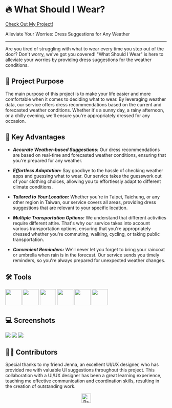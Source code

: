 # 🔥 What Should I Wear?

 <a href="https://what-should-i-wear-bd38a.web.app/">Check Out My Project!</a>

Alleviate Your Worries: Dress Suggestions for Any Weather

---

Are you tired of struggling with what to wear every time you step out of the door? Don't worry, we've got you covered! "What Should I Wear" is here to alleviate your worries by providing dress suggestions for the weather conditions.

## 🎯 Project Purpose

The main purpose of this project is to make your life easier and more comfortable when it comes to deciding what to wear. By leveraging weather data, our service offers dress recommendations based on the current and forecasted weather conditions. Whether it's a sunny day, a rainy afternoon, or a chilly evening, we'll ensure you're appropriately dressed for any occasion.

## 🏁  Key Advantages

- ***Accurate Weather-based Suggestions:***     Our dress recommendations are based on real-time and forecasted weather conditions, ensuring that you're prepared for any weather.

- ***Effortless Adaptation:*** Say goodbye to the hassle of checking weather apps and guessing what to wear. Our service takes the guesswork out of your clothing choices, allowing you to effortlessly adapt to different climate conditions.

- ***Tailored to Your Location:*** Whether you're in Taipei, Taichung, or any other region in Taiwan, our service covers all areas, providing dress suggestions that are relevant to your specific location.

- ***Multiple Transportation Options:*** We understand that different activities require different attire. That's why our service takes into account various transportation options, ensuring that you're appropriately dressed whether you're commuting, walking, cycling, or taking public transportation.

- ***Convenient Reminders:*** We'll never let you forget to bring your raincoat or umbrella when rain is in the forecast. Our service sends you timely reminders, so you're always prepared for unexpected weather changes.


## 🛠 Tools
<picture>
  <img src="https://upload.wikimedia.org/wikipedia/commons/thumb/a/a7/React-icon.svg/512px-React-icon.svg.png?20220125121207" height="50px" width="50px">
</picture>
<picture>
  <img src="https://cdn.worldvectorlogo.com/logos/javascript-1.svg" height="50px" width="50px">
</picture>
<picture>
  <img src="https://cdn-icons-png.flaticon.com/512/5968/5968358.png" height="50px" width="50px">
</picture>
<picture>
  <img src="https://icons-for-free.com/iconfiles/png/512/svg+developer+firebase+google+programming+icon-1320183319887802192.png" height="50px" width="50px">
</picture>
<picture>
  <img src="https://forum.bubble.io/uploads/default/original/3X/8/4/84c1f5c09eddc477a4cebd29b44604cc13f6208e.png" height="50px" width="50px">
</picture>
<picture>
  <img src="https://www.svgrepo.com/show/354262/react-router.svg" height="50px" width="50px">
</picture>

## 💻 Screenshots
<picture>
  <img src="https://i.ibb.co/frRrQpD/2023-06-07-2-48-10.png">
</picture>
<picture>
  <img src="https://i.ibb.co/5s6PrR8/2023-06-07-3-04-16.png">
</picture>
<picture>
  <img src="https://i.ibb.co/zr5ykVR/2023-06-20-2-45-19.png">
</picture>

## 👩‍💻  Contributors

Special thanks to my friend Jenna, an excellent UI/UX designer, who has provided me with valuable UI suggestions throughout this project. This collaboration with a UI/UX designer has been a great learning experience, teaching me effective communication and coordination skills, resulting in the creation of outstanding work.

<p align="center">
  <a href="https://github.com/ooospooky/What-Should-I-Wear">
    <img src="https://superagi.com/wp-content/uploads/2023/05/backToTopButton.png" alt="Back to top" height="29"/>
  </a>
</p>
